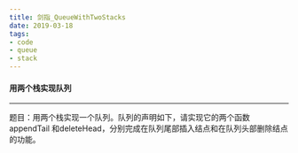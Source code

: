 ```yaml
---
title: 剑指_QueueWithTwoStacks
date: 2019-03-18
tags: 
- code 
- queue
- stack
---
```

#### 用两个栈实现队列
---
题目：用两个栈实现一个队列。队列的声明如下，请实现它的两个函数appendTail 和deleteHead，分别完成在队列尾部插入结点和在队列头部删除结点的功能。
<!--more-->
